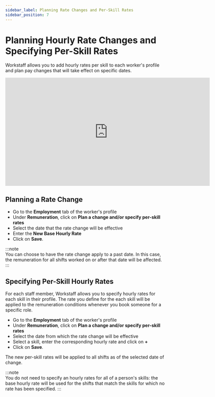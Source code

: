 ```yaml
---
sidebar_label: Planning Rate Changes and Per-Skill Rates
sidebar_position: 7
---
```


# Planning Hourly Rate Changes and Specifying Per-Skill Rates

Workstaff allows you to add hourly rates per skill to each worker's profile and plan pay changes that will take effect on specific dates.

<iframe width="640" height="338" src="https://www.loom.com/embed/9cb03b99bcc64fd0861c48f55638c9ed" frameborder="0" webkitallowfullscreen mozallowfullscreen allowfullscreen></iframe>

## Planning a Rate Change

- Go to the **Employment** tab of the worker's profile
- Under **Remuneration**, click on **Plan a change and/or specify per-skill rates**
- Select the date that the rate change will be effective
- Enter the **New Base Hourly Rate**
- Click on **Save**.

:::note  
You can choose to have the rate change apply to a past date. In this case, the remuneration for all shifts worked on or after that date will be affected.  
:::

## Specifying Per-Skill Hourly Rates

For each staff member, Workstaff allows you to specify hourly rates for each skill in their profile.
The rate you define for the each skill will be applied to the remuneration conditions whenever you book someone for a specific role. 

- Go to the **Employment** tab of the worker's profile
- Under **Remuneration**, click on **Plan a change and/or specify per-skill rates**
- Select the date from which the rate change will be effective
- Select a skill, enter the corresponding hourly rate and click on **+**
- Click on **Save**.

The new per-skill rates will be applied to all shifts as of the selected date of change.

:::note  
You do not need to specify an hourly rates for all of a person's skills: the base hourly rate will be used for the shifts that match the skills for which no rate has been specified.
:::
